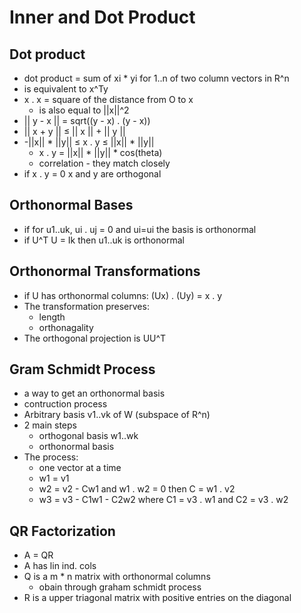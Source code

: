 # Inner and Dot Product
## Dot product
+ dot product = sum of xi * yi for 1..n of two column vectors in R^n
+ is equivalent to x^Ty 
+ x . x = square of the distance from O to x
    + is also equal to ||x||^2
+ || y - x || = sqrt((y - x) . (y - x))
+ || x + y || ≤ || x || + || y ||
+ -||x|| * ||y|| ≤ x . y ≤ ||x|| * ||y||
    + x . y = ||x|| * ||y|| * cos(theta)
    + correlation - they match closely
+ if x . y = 0 x and y are orthogonal

## Orthonormal Bases
+ if for u1..uk, ui . uj = 0 and ui=ui the basis is orthonormal
+ if U^T U = Ik then u1..uk is orthonormal

## Orthonormal Transformations
+ if U has orthonormal columns: (Ux) . (Uy) = x . y
+ The transformation preserves:
    + length
    + orthonagality
+ The orthogonal projection is UU^T

## Gram Schmidt Process
+ a way to get an orthonormal basis
+ contruction process
+ Arbitrary basis v1..vk of W (subspace of R^n)
+ 2 main steps
    + orthogonal basis w1..wk
    + orthonormal basis
+ The process:
    + one vector at a time
    + w1 = v1
    + w2 = v2 - Cw1 and w1 . w2 = 0 then C = w1 . v2
    + w3 = v3 - C1w1 - C2w2 where C1 = v3 . w1 and C2 = v3 . w2

## QR Factorization
+ A = QR
+ A has lin ind. cols
+ Q is a m * n matrix with orthonormal columns
    + obain through graham schmidt process
+ R is a upper triagonal matrix with positive entries on the diagonal

